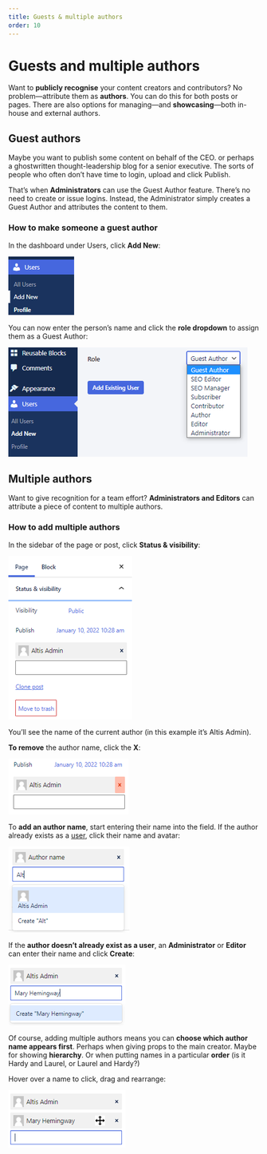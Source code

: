 ```yaml
---
title: Guests & multiple authors
order: 10
---
```


# Guests and multiple authors

Want to **publicly recognise** your content creators and contributors? No problem—attribute them as **authors**. You can do this for
both posts or pages. There are also options for managing—and **showcasing**—both in-house and external authors.

## Guest authors

Maybe you want to publish some content on behalf of the CEO. or perhaps a ghostwritten thought-leadership blog for a senior
executive. The sorts of people who often don’t have time to login, upload and click Publish.

That’s when **Administrators** can use the Guest Author feature. There’s no need to create or issue logins. Instead, the
Administrator simply creates a Guest Author and attributes the content to them.

### How to make someone a guest author

In the dashboard under Users, click **Add New**:

![Screenshot](../assets/guest-and-multiple-authors-image4.png)

You can now enter the person’s name and click the **role dropdown** to assign them as a Guest Author:

![Screenshot](../assets/guest-and-multiple-authors-image6.png)

## Multiple authors

Want to give recognition for a team effort? **Administrators and Editors** can attribute a piece of content to multiple authors.

### How to add multiple authors

In the sidebar of the page or post, click **Status & visibility**:

![Screenshot](../assets/guest-and-multiple-authors-image1.png)

You’ll see the name of the current author (in this example it’s Altis Admin).

**To remove** the author name, click the **X**:

![Screenshot](../assets/guest-and-multiple-authors-image7.png)

To **add an author name**, start entering their name into the field. If the author already exists as a [user](user-management.md),
click their name and avatar:

![Screenshot](../assets/guest-and-multiple-authors-image5.png)

If the **author doesn’t already exist as a user**, an **Administrator** or **Editor** can enter their name and click **Create**:

![Screenshot](../assets/guest-and-multiple-authors-image2.png)

Of course, adding multiple authors means you can **choose which author name appears first**. Perhaps when giving props to the main
creator. Maybe for showing **hierarchy**. Or when putting names in a particular **order** (is it Hardy and Laurel, or Laurel and
Hardy?)

Hover over a name to click, drag and rearrange:

![Screenshot](../assets/guest-and-multiple-authors-image3.png)

<!-- markdownlint-disable-file MD025 -->
